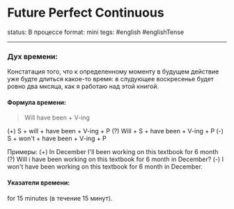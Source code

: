 # Future Perfect Continuous
status: В процессе
format: mini
tegs: #english #englishTense 

---
### Дух времени: 
Констатация того, что к определенному моменту в будущем действие уже будте длиться какое-то время: в слудующее воскресенье будет ровно два мксяца, как я работаю над этой книгой.

#### Формула времени: 
>Will have been + V-ing

(+) S + will + have been + V-ing + P
(?) Will + S + have been + V-ing + P
(-) S + won't + have been + V-ing + P

Примеры:
(+) In December I'll been working on this textbook for 6 month
(?) Will i have been working on this textbook for 6 month in December?
(-) I won't have been working on this textbook for 6 month in December.

#### Указатели времени:
for 15 minutes (в течение 15 минут).
 